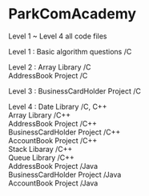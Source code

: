 # ParkComAcademy
Level 1 ~ Level 4 all code files  

Level 1 : Basic algorithm questions /C  

Level 2 : Array Library /C  
          AddressBook Project /C  

Level 3 : BusinessCardHolder Project /C  

Level 4 : Date Library /C, C++  
          Array Library /C++  
          AddressBook Project /C++  
          BusinessCardHolder Project /C++  
          AccountBook Project /C++  
          Stack Libaray /C++  
          Queue Library /C++  
          AddressBook Project /Java  
          BusinessCardHolder Project /Java  
          AccountBook Project /Java  
